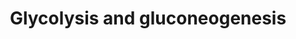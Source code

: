 ---
annotations:
- id: PW:0000641
  parent: regulatory pathway
  type: Pathway Ontology
  value: gluconeogenesis pathway
- id: PW:0000025
  parent: classic metabolic pathway
  type: Pathway Ontology
  value: glycolysis/gluconeogenesis pathway
- id: PW:0000640
  parent: classic metabolic pathway
  type: Pathway Ontology
  value: glycolysis pathway
authors:
- Kdahlquist
- MaintBot
- Thomas
- AlexanderPico
- Khanspers
- Mkutmon
- Egonw
- DeSl
- Eweitz
citedin:
- link: PMC3521174
description: Gluconeogenesis is the generation of glucose from non-sugar carbon substrates
  such as pyruvate, lactate, glycerol, and glucogenic amino acids (primarily alanine
  and glutamine). The process is essentially the reversal of the glycolysis pathway.
  The pathway is particularly important in animals, as the production of glucose from
  other metabolites is necessary for use as a fuel source by the brain, testes, erythrocytes
  and kidney medulla, all of which can use only glucose as the energy source. Gluconeogenesis
  in animals is perfomed mostly in the liver. The pathway is carried by cytoplasmic
  enzymes to the level of glucose-6-phosphate. Since free glucose tends to freely
  diffuse out of the cell, actual glucose formation is carried out in the lumen of
  the endoplasmic reticulum by gluocose-6-phosphatase . Glucose is then shuttled into
  the cytosol by glucose transporters. The main souces of carbon for gluconeogenesis
  in animals is lactate, formed in skeletal muscle cells during anaerobic glycolysis
  and carried to the liver in the blood stream. The conversion of glucose into lactate
  by glycolysis and back to glucose by gluconeogenesis is referred to as the Cori
  Cycle.   Pathway summary from [http://biocyc.org/ MetaCyc]
last-edited: 2021-05-20
organisms:
- Saccharomyces cerevisiae
redirect_from:
- /index.php/Pathway:WP515
- /instance/WP515
- /instance/WP515_rr117299
revision: r117299
schema-jsonld:
- '@context': https://schema.org/
  '@id': https://wikipathways.github.io/pathways/WP515.html
  '@type': Dataset
  creator:
    '@type': Organization
    name: WikiPathways
  description: Gluconeogenesis is the generation of glucose from non-sugar carbon
    substrates such as pyruvate, lactate, glycerol, and glucogenic amino acids (primarily
    alanine and glutamine). The process is essentially the reversal of the glycolysis
    pathway. The pathway is particularly important in animals, as the production of
    glucose from other metabolites is necessary for use as a fuel source by the brain,
    testes, erythrocytes and kidney medulla, all of which can use only glucose as
    the energy source. Gluconeogenesis in animals is perfomed mostly in the liver.
    The pathway is carried by cytoplasmic enzymes to the level of glucose-6-phosphate.
    Since free glucose tends to freely diffuse out of the cell, actual glucose formation
    is carried out in the lumen of the endoplasmic reticulum by gluocose-6-phosphatase
    . Glucose is then shuttled into the cytosol by glucose transporters. The main
    souces of carbon for gluconeogenesis in animals is lactate, formed in skeletal
    muscle cells during anaerobic glycolysis and carried to the liver in the blood
    stream. The conversion of glucose into lactate by glycolysis and back to glucose
    by gluconeogenesis is referred to as the Cori Cycle.   Pathway summary from [http://biocyc.org/
    MetaCyc]
  keywords:
  - 1,3-Bisphosphoglycerate
  - 2-Phosphoglycerate
  - 3-Phosphoglycerate
  - ACS1 (mt)
  - ACS2
  - ADH1
  - ADH2
  - ADH3 (mt)
  - ADH4 (mt)
  - ADH5
  - ALD4 (mt)
  - ALD6
  - Acetaldehyde
  - Acetate
  - Acetyl-CoA
  - CDC19
  - Dihydroxyacetone phosphate
  - ENO1
  - ENO2
  - Ethanol
  - FBA1
  - FBP1
  - Fructose-1,6-bisphosphate
  - Fructose-6-phosphate
  - GLK1
  - GPM1
  - Glucose
  - Glucose 6-phosphate
  - Glyceraldehyde-3-phosphate
  - HXK1
  - HXK2
  - LAT1
  - LPD1
  - MAE1
  - MDH1 (mt)
  - MDH2
  - MDH3
  - Malate
  - OAC1
  - Oxaloacetate
  - PCK1
  - PDA1
  - PDB1
  - PDC1
  - PDC5
  - PDC6
  - PDX1
  - PFK1
  - PFK2
  - PGI1
  - PGK1
  - PYC1
  - PYC2
  - PYK2
  - Phosphoenolpyruvate
  - Pyruvate
  - TDH1
  - TDH2
  - TDH3
  - TPI1
  license: CC0
  name: Glycolysis and gluconeogenesis
seo: CreativeWork
title: Glycolysis and gluconeogenesis
wpid: WP515
---